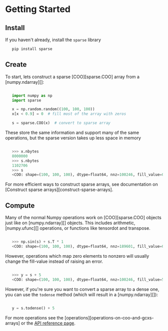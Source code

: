 # Getting Started

## Install

If you haven't already, install the ``sparse`` library

```bash
   pip install sparse
```

## Create

To start, lets construct a sparse [COO][sparse.COO] array from a [numpy.ndarray][]:

```python

   import numpy as np
   import sparse

   x = np.random.random((100, 100, 100))
   x[x < 0.9] = 0  # fill most of the array with zeros

   s = sparse.COO(x)  # convert to sparse array
```

These store the same information and support many of the same operations,
but the sparse version takes up less space in memory

```python

   >>> x.nbytes
   8000000
   >>> s.nbytes
   1102706
   >>> s
   <COO: shape=(100, 100, 100), dtype=float64, nnz=100246, fill_value=0.0>
```

For more efficient ways to construct sparse arrays,
see documentation on [Construct sparse arrays][construct-sparse-arrays].

## Compute

Many of the normal Numpy operations work on [COO][sparse.COO] objects just like on [numpy.ndarray][] objects.
This includes arithmetic, [numpy.ufunc][] operations, or functions like tensordot and transpose.

```python

   >>> np.sin(s) + s.T * 1
   <COO: shape=(100, 100, 100), dtype=float64, nnz=189601, fill_value=0.0>
```

However, operations which map zero elements to nonzero will usually change the fill-value
instead of raising an error.

```python

   >>> y = s + 5
   <COO: shape=(100, 100, 100), dtype=float64, nnz=100246, fill_value=5.0>
```

However, if you're sure you want to convert a sparse array to a dense one,
you can use the ``todense`` method (which will result in a [numpy.ndarray][]):

```python

   y = s.todense() + 5
```

For more operations see the [operations][operations-on-coo-and-gcxs-arrays]
or the [API reference page](../../api/BACKEND/).
